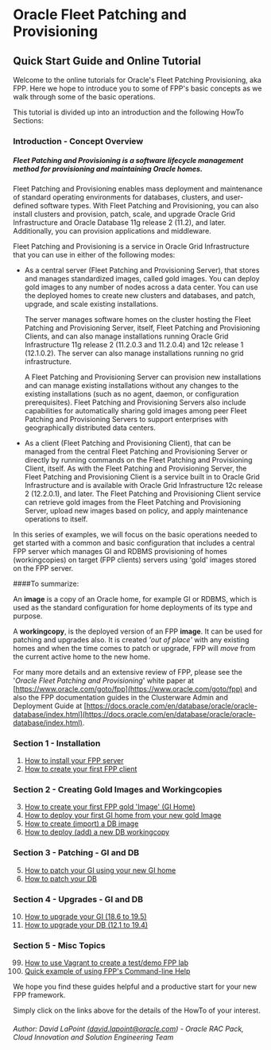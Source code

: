 # Oracle Fleet Patching and Provisioning 

[//]: # (Author: David LaPoint david.lapoint@oracle.com)

## Quick Start Guide and Online Tutorial

Welcome to the online tutorials for Oracle's Fleet Patching Provisioning, aka FPP.  Here we hope to introduce you to some of FPP's basic concepts as we walk through some of the basic operations.

This tutorial is divided up into an introduction and the following HowTo Sections:


### Introduction - Concept Overview 


##### Fleet Patching and Provisioning is a software lifecycle management method for provisioning and maintaining Oracle homes.

Fleet Patching and Provisioning enables mass deployment and maintenance of standard operating environments for databases, clusters, and user-defined software types. With Fleet Patching and Provisioning, you can also install clusters and provision, patch, scale, and upgrade Oracle Grid Infrastructure and Oracle Database 11g release 2 (11.2), and later. Additionally, you can provision applications and middleware.
 
Fleet Patching and Provisioning is a service in Oracle Grid Infrastructure that you can use in either of the following modes:

 * 	As a central server (Fleet Patching and Provisioning Server), that stores and manages standardized images, called gold images. You can deploy gold images to any number of nodes across a data center. You can use the deployed homes to create new clusters and databases, and patch, upgrade, and scale existing installations.

 
<ul> <li style="list-style-type: none;"> The server manages software homes on the cluster hosting the Fleet Patching and Provisioning Server, itself, Fleet Patching and Provisioning Clients, and can also manage installations running Oracle Grid Infrastructure 11g release 2 (11.2.0.3 and 11.2.0.4) and 12c release 1 (12.1.0.2). The server can also manage installations running no grid infrastructure. </li> </ul>

<ul> <li style="list-style-type: none;"> A Fleet Patching and Provisioning Server can provision new installations and can manage existing installations without any changes to the existing installations (such as no agent, daemon, or configuration prerequisites). Fleet Patching and Provisioning Servers also include capabilities for automatically sharing gold images among peer Fleet Patching and Provisioning Servers to support enterprises with geographically distributed data centers.</li> </ul>

* As a client (Fleet Patching and Provisioning Client), that can be managed from the central Fleet Patching and Provisioning Server or directly by running commands on the Fleet Patching and Provisioning Client, itself. As with the Fleet Patching and Provisioning Server, the Fleet Patching and Provisioning Client is a service built in to Oracle Grid Infrastructure and is available with Oracle Grid Infrastructure 12c release 2 (12.2.0.1), and later. The Fleet Patching and Provisioning Client service can retrieve gold images from the Fleet Patching and Provisioning Server, upload new images based on policy, and apply maintenance operations to itself.

In this series of examples, we will focus on the basic operations needed to get started with a common and basic configuration that includes a central FPP server which manages GI and RDBMS provisioning of homes (workingcopies) on target (FPP clients) servers using 'gold' images stored on the FPP server. 

####To summarize:

An **image** is a copy of an Oracle home, for example GI or RDBMS, which is used as the standard configuration for home deployments of its type and purpose.

A **workingcopy**, is the deployed version of an FPP **image**.  It can be used for patching and upgrades also.  It is created *'out of place'* with any existing homes and when the time comes to patch or upgrade, FPP will *move* from the current active home to the new home.

For many more details and an extensive review of FPP, please see the '*Oracle Fleet Patching and Provisioning*' white paper at [https://www.oracle.com/goto/fpp](https://www.oracle.com/goto/fpp) and also the FPP documentation guides in the Clusterware Admin and Deployment Guide at [https://docs.oracle.com/en/database/oracle/oracle-database/index.html](https://docs.oracle.com/en/database/oracle/oracle-database/index.html). 




### Section 1 - Installation

1. [How to install your FPP server](01-createrhps.md)
2. [How to create your first FPP client](02-addrhpc.md)

### Section 2 - Creating Gold Images and Workingcopies

3. [How to create your first FPP gold 'Image' (GI Home)](03-importgiimage.md)
4. [How to deploy your first GI home from your new gold Image](04-addgiwc.md)
8. [How to create (import) a DB image](08-importdbimage.md)
9. [How to deploy (add) a new DB workingcopy](09-adddbwc.md)

### Section 3 - Patching - GI and DB

5. [How to patch your GI using your new GI home](05-movegihome.md)
7. [How to patch your DB ](07-patchdb.md)


### Section 4 - Upgrades - GI and DB

10. [How to upgrade your GI (18.6 to 19.5)](10-upgradegi.md)
11. [How to upgrade your DB (12.1 to 19.4)](11-upgradedb.md)

### Section 5 - Misc Topics

99. [How to use Vagrant to create a test/demo FPP lab](OracleFPP_Vagrant/99-FPPonVagrant.md)
6. [Quick example of using FPP's Command-line Help](06-onlinehelp.md)


We hope you find these guides helpful and a productive start for your new FPP framework.

Simply click on the links above for the details of the HowTo of your interest.




###### Author: David LaPoint (<david.lapoint@oracle.com>) - Oracle RAC Pack, Cloud Innovation and Solution Engineering Team



[//]: # (Link List)
[//]: # (IntroPage.md)
[//]: # (01-createrhps.md)
[//]: # (02-addrhpc.md)
[//]: # (03-importgiimage.md)
[//]: # (04-addgiwc.md)
[//]: # (05-movegihome.md)
[//]: # (06-onlinehelp.md	)
[//]: # (07-patchdb.md	)
[//]: # (08-importdbimage.md)
[//]: # (09-adddbwc.md	)
[//]: # (10-upgradegi.md)
[//]: # (11-upgradedb.md)
[//]: # (99-OracleFPP_Vagrant/FPPonVagrant.md)
[//]: # ( )
[//]: # ( )
[//]: # ( )


[//]: # (Author:David LaPoint david.lapoint@oracle.com)


		
	

	
	
	
		







